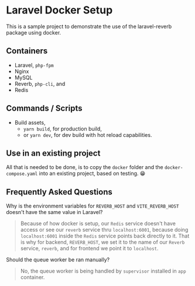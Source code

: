 # Laravel Docker Setup

This is a sample project to demonstrate the use of the laravel-reverb package using docker.

## Containers

-   Laravel, `php-fpm`
-   Nginx
-   MySQL
-   Reverb, `php-cli`, and
-   Redis

## Commands / Scripts

-   Build assets,
    -   `yarn build`, for production build,
    -   or `yarn dev`, for dev build with hot reload capabilities.

## Use in an existing project

All that is needed to be done, is to copy the `docker` folder and the `docker-compose.yaml` into an existing project, based on testing. &#128513;

## Frequently Asked Questions

Why is the environment variables for `REVERB_HOST` and `VITE_REVERB_HOST` doesn't have the same value in Laravel?

> Because of how docker is setup, our `Redis` service doesn't have access or see our `reverb` service thru `localhost:6001`, because doing `localhost:6001` inside the `Redis` service points back directly to it. That is why for backend, `REVERB_HOST`, we set it to the name of our `Reverb` service, `reverb`, and for frontend we point it to `localhost`.

Should the queue worker be ran manually?

> No, the queue worker is being handled by `supervisor` installed in `app` container.
